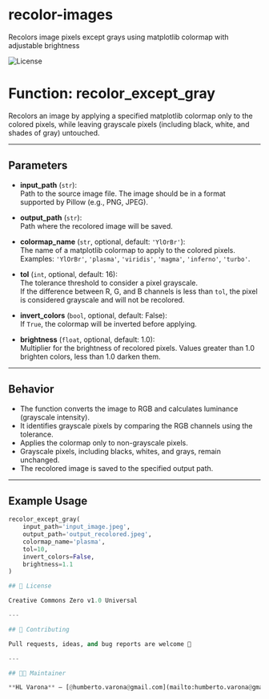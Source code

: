 # recolor-images

Recolors image pixels except grays using matplotlib colormap with adjustable brightness

![License](https://img.shields.io/badge/License-Creative_Commons_Zero_v1.0_Universal-green)

# Function: recolor_except_gray

Recolors an image by applying a specified matplotlib colormap only to the colored pixels,
while leaving grayscale pixels (including black, white, and shades of gray) untouched.

---

## Parameters

- **input_path** (`str`):  
  Path to the source image file. The image should be in a format supported by Pillow (e.g., PNG, JPEG).

- **output_path** (`str`):  
  Path where the recolored image will be saved.

- **colormap_name** (`str`, optional, default: `'YlOrBr'`):  
  The name of a matplotlib colormap to apply to the colored pixels.  
  Examples: `'YlOrBr'`, `'plasma'`, `'viridis'`, `'magma'`, `'inferno'`, `'turbo'`.

- **tol** (`int`, optional, default: 16):  
  The tolerance threshold to consider a pixel grayscale.  
  If the difference between R, G, and B channels is less than `tol`, the pixel is considered grayscale and will not be recolored.

- **invert_colors** (`bool`, optional, default: False):  
  If `True`, the colormap will be inverted before applying.

- **brightness** (`float`, optional, default: 1.0):  
  Multiplier for the brightness of recolored pixels. Values greater than 1.0 brighten colors, less than 1.0 darken them.

---

## Behavior

- The function converts the image to RGB and calculates luminance (grayscale intensity).
- It identifies grayscale pixels by comparing the RGB channels using the tolerance.
- Applies the colormap only to non-grayscale pixels.
- Grayscale pixels, including blacks, whites, and grays, remain unchanged.
- The recolored image is saved to the specified output path.

---

## Example Usage

```python
recolor_except_gray(
    input_path='input_image.jpeg',
    output_path='output_recolored.jpeg',
    colormap_name='plasma',
    tol=10,
    invert_colors=False,
    brightness=1.1
)

## 📜 License

Creative Commons Zero v1.0 Universal

---

## 🤝 Contributing

Pull requests, ideas, and bug reports are welcome 🙌

---

## 👨‍💼 Maintainer

**HL Varona** — [@humberto.varona@gmail.com](mailto:humberto.varona@gmail.com)
